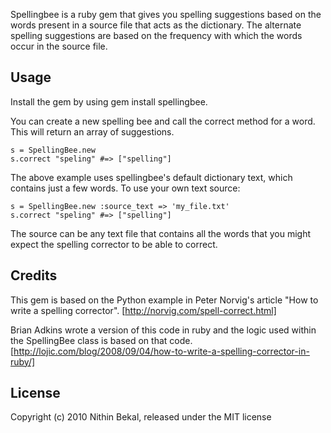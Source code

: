
Spellingbee is a ruby gem that gives you spelling suggestions based on the
words present in a source file that acts as the dictionary. The alternate 
spelling suggestions are based on the frequency with which the words occur 
in the source file.

Usage
-----

Install the gem by using gem install spellingbee.

You can create a new spelling bee and call the correct method for a word. This
will return an array of suggestions.

    s = SpellingBee.new
    s.correct "speling" #=> ["spelling"]

The above example uses spellingbee's default dictionary text, which contains 
just a few words. To use your own text source:

    s = SpellingBee.new :source_text => 'my_file.txt'
    s.correct "speling" #=> ["spelling"]
  
The source can be any text file that contains all the words that you might expect 
the spelling corrector to be able to correct.

Credits
-------

This gem is based on the Python example in Peter Norvig's article "How to write
a spelling corrector". [http://norvig.com/spell-correct.html] 

Brian Adkins wrote a version of this code in ruby and the logic used within the
SpellingBee class is based on that code. 
[http://lojic.com/blog/2008/09/04/how-to-write-a-spelling-corrector-in-ruby/]

License
-------

Copyright (c) 2010 Nithin Bekal, released under the MIT license
